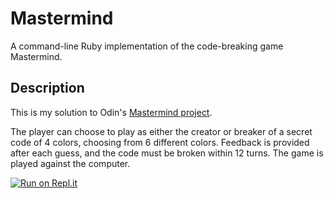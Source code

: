 # Mastermind
A command-line Ruby implementation of the code-breaking game Mastermind.

## Description

This is my solution to Odin's [Mastermind project](https://www.theodinproject.com/lessons/ruby-mastermind).

The player can choose to play as either the creator or breaker of a secret code of 4 colors, choosing from 6 different
colors. Feedback is provided after each guess, and the code must be broken within 12 turns. The game is played against
the computer.

[![Run on Repl.it](https://repl.it/badge/github/@sulalt/mastermind)](https://repl.it/@sulalt/mastermind)
